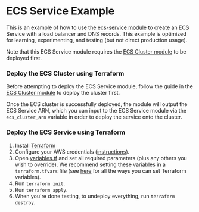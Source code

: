 # ECS Service Example 

This is an example of how to use the [ecs-service
module](/modules/services/ecs-service) to create an ECS Service with a load
balancer and DNS records. 
This example is optimized for learning, experimenting, and testing (but not
direct production usage). 

Note that this ECS Service module requires the [ECS Cluster
module](/modules/services/ecs-cluster) to be
deployed first.  

### Deploy the ECS Cluster using Terraform 

Before attempting to deploy the ECS Service module, follow the guide in the
[ECS Cluster module](/modules/services/ecs-cluster) to deploy the cluster
first. 

Once the ECS cluster is successfully deployed, the module will output the ECS
Service ARN, which you can input to the ECS Service module via the
`ecs_cluster_arn` variable in order to deploy
the service onto the cluster.

### Deploy the ECS Service using Terraform 

1. Install [Terraform](https://www.terraform.io)
1. Configure your AWS credentials
   ([instructions](https://blog.gruntwork.io/a-comprehensive-guide-to-authenticating-to-aws-on-the-command-line-63656a686799)).
1. Open [variables.tf](variables.tf) and set all required parameters (plus any others you wish to override).
   We recommend setting these variables in a `terraform.tfvars` file (see
   [here](https://www.terraform.io/docs/configuration/variables.html#assigning-values-to-root-module-variables) for
   all the ways you can set Terraform variables).
1. Run `terraform init`.
1. Run `terraform apply`.
1. When you're done testing, to undeploy everything, run `terraform destroy`.
